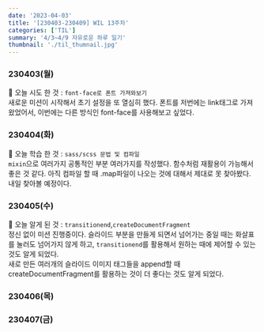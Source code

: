 ```yaml
---
date: '2023-04-03'
title: '[230403-230409] WIL 13주차'
categories: ['TIL']
summary: '4/3~4/9 자유로운 하루 일기'
thumbnail: './til_thumnail.jpg'
---
```


<!-- ## 이번 주 결산 -->

### 230403(월)

🌟 오늘 시도 한 것 : `font-face로 폰트 가져와보기`<br/>
새로운 미션이 시작해서 초기 설정을 또 열심히 했다. 폰트를 저번에는 link태그로 가져왔었어서, 이번에는 다른 방식인 font-face를 사용해보고 싶었다.

### 230404(화)

🌟 오늘 학습 한 것 : `sass/scss 문법 및 컴파일`<br/>
`mixin`으로 여러가지 공통적인 부분 여러가지를 작성했다. 함수처럼 재활용이 가능해서 좋은 것 같다. 아직 컴파일 할 때 .map파일이 나오는 것에 대해서 제대로 못 찾아봤다. 내일 찾아볼 예정이다.

### 230405(수)

🌟 오늘 알게 된 것 : `transitionend`,`createDocumentFragment`<br/>
정신 없이 미션 진행중이다. 슬라이드 부분을 만들게 되면서 넘어가는 중일 때는 화살표를 눌러도 넘어가지 않게 하고, `transitionend`를 활용해서 원하는 때에 제어할 수 있는 것도 알게 되었다.<br/>
새로 만든 여러개의 슬라이드 이미지 태그들을 append할 때 createDocumentFragment를 활용하는 것이 더 좋다는 것도 알게 되었다.

### 230406(목)

### 230407(금)
